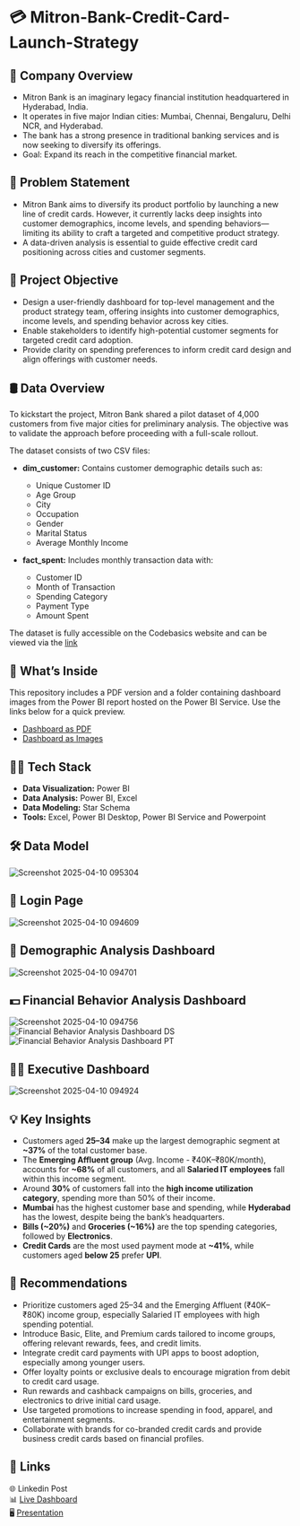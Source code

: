 # 💳 Mitron-Bank-Credit-Card-Launch-Strategy

## 🏦 Company Overview
- Mitron Bank is an imaginary legacy financial institution headquartered in Hyderabad, India.
- It operates in five major Indian cities: Mumbai, Chennai, Bengaluru, Delhi NCR, and Hyderabad.
- The bank has a strong presence in traditional banking services and is now seeking to diversify its offerings.
- Goal: Expand its reach in the competitive financial market.
  
## 🤔 Problem Statement
- Mitron Bank aims to diversify its product portfolio by launching a new line of credit cards. However, it currently lacks deep insights into customer demographics, income levels, and spending behaviors—limiting its ability to craft a targeted and competitive product strategy.
- A data-driven analysis is essential to guide effective credit card positioning across cities and customer segments.

## 🎯 Project Objective
- Design a user-friendly dashboard for top-level management and the product strategy team, offering insights into customer demographics, income levels, and spending behavior across key cities.
- Enable stakeholders to identify high-potential customer segments for targeted credit card adoption.
- Provide clarity on spending preferences to inform credit card design and align offerings with customer needs.

## 🛢 Data Overview
To kickstart the project, Mitron Bank shared a pilot dataset of 4,000 customers from five major cities for preliminary analysis. The objective was to validate the approach before proceeding with a full-scale rollout.  

The dataset consists of two CSV files:

- **dim_customer:** Contains customer demographic details such as:
  - Unique Customer ID
  - Age Group
  - City
  - Occupation
  - Gender
  - Marital Status
  - Average Monthly Income
  
- **fact_spent:** Includes monthly transaction data with:
  - Customer ID
  - Month of Transaction
  - Spending Category
  - Payment Type
  - Amount Spent

The dataset is fully accessible on the Codebasics website and can be viewed via the [link](https://codebasics.io/challenge/codebasics-resume-project-challenge)  

## 📖 What’s Inside
This repository includes a PDF version and a folder containing dashboard images from the Power BI report hosted on the Power BI Service. Use the links below for a quick preview.
- [Dashboard as PDF](https://github.com/Joyeta16/Mitron-Bank-Credit-Card-Launch-Strategy/blob/main/Mitron%20Bank%20Dashboard.pdf)
- [Dashboard as Images](https://github.com/Joyeta16/Mitron-Bank-Credit-Card-Launch-Strategy/tree/main/Dashboard-images)

## 👩‍💻 Tech Stack
- **Data Visualization:** Power BI
- **Data Analysis:** Power BI, Excel
- **Data Modeling:** Star Schema
- **Tools:** Excel, Power BI Desktop, Power BI Service and Powerpoint

## 🛠️ Data Model
![Screenshot 2025-04-10 095304](https://github.com/user-attachments/assets/66d161cc-6d9a-43c4-85c5-8b598561c7b1)

## 🏡 Login Page
![Screenshot 2025-04-10 094609](https://github.com/user-attachments/assets/536d1cf2-caf2-493a-9a22-b5d91de95f1b)

## 👥 Demographic Analysis Dashboard
![Screenshot 2025-04-10 094701](https://github.com/user-attachments/assets/90967e16-bbef-4c33-99f7-08d6cf3c5caa)

## 💵 Financial Behavior Analysis Dashboard
![Screenshot 2025-04-10 094756](https://github.com/user-attachments/assets/e6884ed9-59df-4ae0-96c4-f3ee1c5cda28)
![Financial Behavior Analysis Dashboard DS](https://github.com/user-attachments/assets/6be9dc98-a476-4101-9a5f-37da3d458b2d)
![Financial Behavior Analysis Dashboard PT](https://github.com/user-attachments/assets/cdb9df9a-3863-4bad-a219-6c20206c3466)

## 🧑‍💼 Executive Dashboard
![Screenshot 2025-04-10 094924](https://github.com/user-attachments/assets/8d88edb1-f3ff-4227-a5c3-a7ad5e4597ea)

## 💡 Key Insights
- Customers aged **25–34** make up the largest demographic segment at **~37%** of the total customer base.
- The **Emerging Affluent group** (Avg. Income - ₹40K–₹80K/month), accounts for **~68%** of all customers, and all **Salaried IT employees** fall within this income segment.
- Around **30%** of customers fall into the **high income utilization category**, spending more than 50% of their income.
- **Mumbai** has the highest customer base and spending, while **Hyderabad** has the lowest, despite being the bank’s headquarters.
- **Bills (~20%)** and **Groceries (~16%)** are the top spending categories, followed by **Electronics**.
- **Credit Cards** are the most used payment mode at **~41%**, while customers aged **below 25** prefer **UPI**.

## 📝 Recommendations
- Prioritize customers aged 25–34 and the Emerging Affluent (₹40K–₹80K) income group, especially Salaried IT employees with high spending potential.
- Introduce Basic, Elite, and Premium cards tailored to income groups, offering relevant rewards, fees, and credit limits.
- Integrate credit card payments with UPI apps to boost adoption, especially among younger users.
- Offer loyalty points or exclusive deals to encourage migration from debit to credit card usage.
- Run rewards and cashback campaigns on bills, groceries, and electronics to drive initial card usage.
- Use targeted promotions to increase spending in food, apparel, and entertainment segments.
- Collaborate with brands for co-branded credit cards and provide business credit cards based on financial profiles.

## 📎 Links
🌐 Linkedin Post  
📊 [Live Dashboard](https://app.powerbi.com/view?r=eyJrIjoiMGE2ODNhM2ItOTAyZi00NjYxLWFmZjAtNjQ2ZDg0ZDA3MGI1IiwidCI6ImM2ZTU0OWIzLTVmNDUtNDAzMi1hYWU5LWQ0MjQ0ZGM1YjJjNCJ9)  
🖥️ [Presentation](https://youtu.be/1pEGq4TD-t0)





